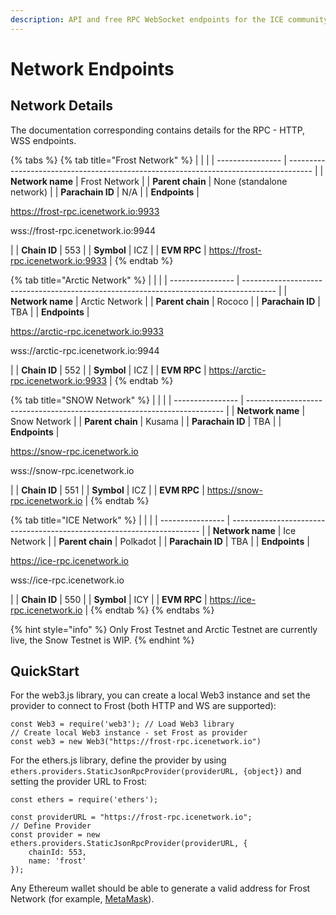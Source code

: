 ```yaml
---
description: API and free RPC WebSocket endpoints for the ICE community
---
```


# Network Endpoints

## Network Details

The documentation corresponding contains details for the RPC - HTTP, WSS endpoints.&#x20;

{% tabs %}
{% tab title="Frost Network" %}
|                  |                                                                                      |
| ---------------- | ------------------------------------------------------------------------------------ |
| **Network name** | Frost Network                                                                        |
| **Parent chain** | None (standalone network)                                                            |
| **Parachain ID** | N/A                                                                                  |
| **Endpoints**    | <p>https://frost-rpc.icenetwork.io:9933</p><p>wss://frost-rpc.icenetwork.io:9944</p> |
| **Chain ID**     | 553                                                                                  |
| **Symbol**       | ICZ                                                                                  |
| **EVM RPC**      | https://frost-rpc.icenetwork.io:9933                                                 |
{% endtab %}

{% tab title="Arctic Network" %}
|                  |                                                                                        |
| ---------------- | -------------------------------------------------------------------------------------- |
| **Network name** | Arctic Network                                                                         |
| **Parent chain** | Rococo                                                                                 |
| **Parachain ID** | TBA                                                                                    |
| **Endpoints**    | <p>https://arctic-rpc.icenetwork.io:9933</p><p>wss://arctic-rpc.icenetwork.io:9944</p> |
| **Chain ID**     | 552                                                                                    |
| **Symbol**       | ICZ                                                                                    |
| **EVM RPC**      | https://arctic-rpc.icenetwork.io:9933                                                  |
{% endtab %}

{% tab title="SNOW Network" %}
|                  |                                                                          |
| ---------------- | ------------------------------------------------------------------------ |
| **Network name** | Snow Network                                                             |
| **Parent chain** | Kusama                                                                   |
| **Parachain ID** | TBA                                                                      |
| **Endpoints**    | <p>https://snow-rpc.icenetwork.io</p><p>wss://snow-rpc.icenetwork.io</p> |
| **Chain ID**     | 551                                                                      |
| **Symbol**       | ICZ                                                                      |
| **EVM RPC**      | https://snow-rpc.icenetwork.io                                           |
{% endtab %}

{% tab title="ICE Network" %}
|                  |                                                                        |
| ---------------- | ---------------------------------------------------------------------- |
| **Network name** | Ice Network                                                            |
| **Parent chain** | Polkadot                                                               |
| **Parachain ID** | TBA                                                                    |
| **Endpoints**    | <p>https://ice-rpc.icenetwork.io</p><p>wss://ice-rpc.icenetwork.io</p> |
| **Chain ID**     | 550                                                                    |
| **Symbol**       | ICY                                                                    |
| **EVM RPC**      | https://ice-rpc.icenetwork.io                                          |
{% endtab %}
{% endtabs %}

{% hint style="info" %}
Only Frost Testnet and Arctic Testnet are currently live, the Snow Testnet is WIP.
{% endhint %}

## QuickStart

For the web3.js library, you can create a local Web3 instance and set the provider to connect to Frost (both HTTP and WS are supported):

```
const Web3 = require('web3'); // Load Web3 library
// Create local Web3 instance - set Frost as provider
const web3 = new Web3("https://frost-rpc.icenetwork.io")
```

For the ethers.js library, define the provider by using `ethers.providers.StaticJsonRpcProvider(providerURL, {object})` and setting the provider URL to Frost:

```
const ethers = require('ethers');

const providerURL = "https://frost-rpc.icenetwork.io";
// Define Provider
const provider = new ethers.providers.StaticJsonRpcProvider(providerURL, {
    chainId: 553,
    name: 'frost'
});
```

Any Ethereum wallet should be able to generate a valid address for Frost Network (for example, [MetaMask](https://metamask.io)).
